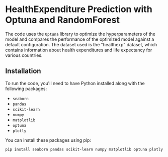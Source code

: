 # HealthExpenditure Prediction with Optuna and RandomForest

The code uses the `Optuna` library to optimize the hyperparameters of the model and compares the performance of the optimized model against a default configuration. The dataset used is the "healthexp" dataset, which contains information about health expenditures and life expectancy for various countries.


## Installation

To run the code, you'll need to have Python installed along with the following packages:

- `seaborn`
- `pandas`
- `scikit-learn`
- `numpy`
- `matplotlib`
- `optuna`
- `plotly`

You can install these packages using pip:

```bash
pip install seaborn pandas scikit-learn numpy matplotlib optuna plotly
